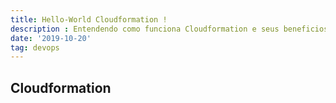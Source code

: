 ```yaml
---
title: Hello-World Cloudformation !
description : Entendendo como funciona Cloudformation e seus beneficios
date: '2019-10-20'
tag: devops
---
```


## Cloudformation